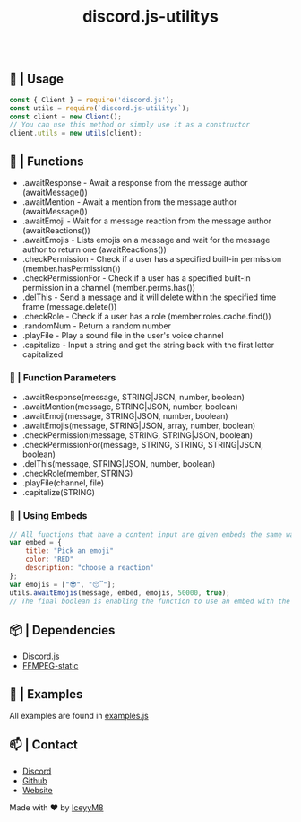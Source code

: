 <h1 align="center">discord.js-utilitys</h1>
<br></br>

## 📃 | Usage
```js
const { Client } = require('discord.js');
const utils = require(`discord.js-utilitys`);
const client = new Client();
// You can use this method or simply use it as a constructor
client.utils = new utils(client);
```

## 🤖 | Functions
* <utils>.awaitResponse - Await a response from the message author (awaitMessage())
* <utils>.awaitMention - Await a mention from the message author (awaitMessage())
* <utils>.awaitEmoji - Wait for a message reaction from the message author (awaitReactions())
* <utils>.awaitEmojis - Lists emojis on a message and wait for the message author to return one (awaitReactions())
* <utils>.checkPermission - Check if a user has a specified built-in permission (member.hasPermission())
* <utils>.checkPermissionFor - Check if a user has a specified built-in permission in a channel (member.perms.has())
* <utils>.delThis - Send a message and it will delete within the specified time frame (message.delete())
* <utils>.checkRole - Check if a user has a role (member.roles.cache.find())
* <utils>.randomNum - Return a random number
* <utils>.playFile - Play a sound file in the user's voice channel
* <utils>.capitalize - Input a string and get the string back with the first letter capitalized
### 📖 | Function Parameters
* <utils>.awaitResponse(message, STRING|JSON, number, boolean)
* <utils>.awaitMention(message, STRING|JSON, number, boolean)
* <utils>.awaitEmoji(message, STRING|JSON, number, boolean)
* <utils>.awaitEmojis(message, STRING|JSON, array, number, boolean)
* <utils>.checkPermission(message, STRING, STRING|JSON, boolean)
* <utils>.checkPermissionFor(message, STRING, STRING, STRING|JSON, boolean)
* <utils>.delThis(message, STRING|JSON, number, boolean)
* <utils>.checkRole(member, STRING)
* <utils>.playFile(channel, file)
* <utils>.capitalize(STRING)
### 📧 | Using Embeds
```js
// All functions that have a content input are given embeds the same way
var embed = {
    title: "Pick an emoji"
    color: "RED"
    description: "choose a reaction"
};
var emojis = ["😎", "😴"];
utils.awaitEmojis(message, embed, emojis, 50000, true);
// The final boolean is enabling the function to use an embed with the inputed arguements
```

## 📦 | Dependencies 
* [Discord.js](https://npmjs.com/package/discord.js)
* [FFMPEG-static](https://npmjs.com/package/ffmpeg-static)

## 📂 | Examples
All examples are found in [examples.js](https://github.com/iceyym8/discord.js-utilitys/examples.js)

## 📫 | Contact 
* [Discord](https://discord.gg/37a6wEh8t7)
* [Github](https://github.com/iceyym8)
* [Website](https://iceyym8.dev)

Made with ❤ by [IceyyM8](https://iceyym8.dev)
